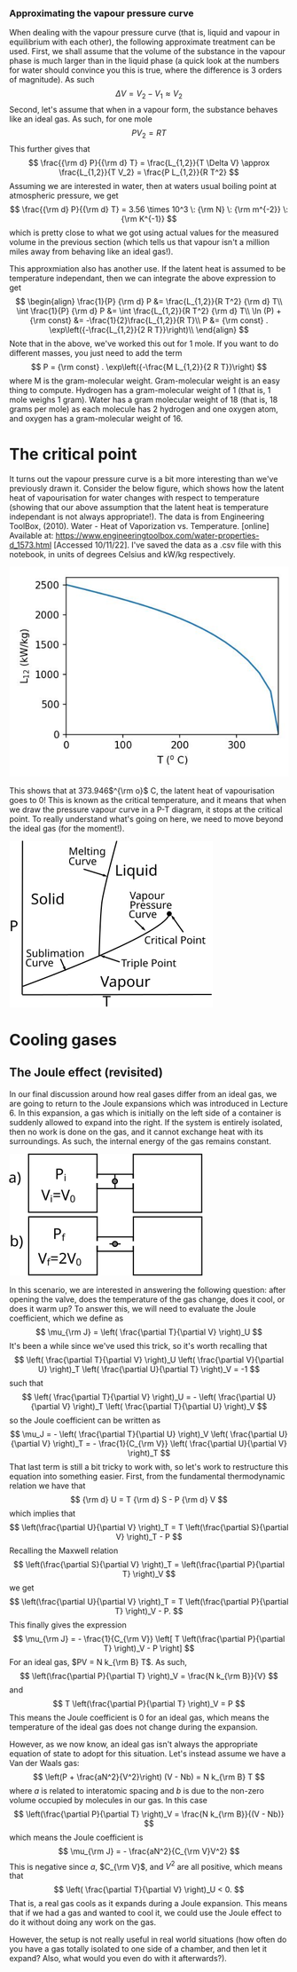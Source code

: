 ### Approximating the vapour pressure curve
When dealing with the vapour pressure curve (that is, liquid and vapour in equilibrium with each other), the following approximate treatment can be used. First, we shall assume that the volume of the substance in the vapour phase is much larger than in the liquid phase (a quick look at the numbers for water should convince you this is true, where the difference is 3 orders of magnitude). As such
$$
    \Delta V = V_2-V_1 \approx V_2
$$
Second, let's assume that when in a vapour form, the substance behaves like an ideal gas. As such, for one mole
$$
    P V_2 = R T
$$
This further gives that
$$
    \frac{{\rm d} P}{{\rm d} T} = \frac{L_{1,2}}{T \Delta V} \approx \frac{L_{1,2}}{T V_2} = \frac{P L_{1,2}}{R T^2}
$$
Assuming we are interested in water, then at waters usual boiling point at atmospheric pressure, we get
$$
    \frac{{\rm d} P}{{\rm d} T} = 3.56 \times 10^3 \: {\rm N} \: {\rm m^{-2}} \: {\rm K^{-1}}
$$
which is pretty close to what we got using actual values for the measured volume in the previous section (which tells us that vapour isn't a million miles away from behaving like an ideal gas!). 

This approxmiation also has another use. If the latent heat is assumed to be temperature independant, then we can integrate the above expression to get
$$
\begin{align}
    \frac{1}{P} {\rm d} P &= \frac{L_{1,2}}{R T^2} {\rm d} T\\
    \int \frac{1}{P} {\rm d} P &= \int \frac{L_{1,2}}{R T^2} {\rm d} T\\
    \ln (P) + {\rm const} &= -\frac{1}{2}\frac{L_{1,2}}{R T}\\
    P &= {\rm const} . \exp\left({-\frac{L_{1,2}}{2 R T}}\right)\\
\end{align}
$$
Note that in the above, we've worked this out for 1 mole. If you want to do different masses, you just need to add the term
$$
    P = {\rm const} . \exp\left({-\frac{M L_{1,2}}{2 R T}}\right)
$$
where M is the gram-molecular weight. Gram-molecular weight is an easy thing to compute. Hydrogen has a gram-molecular weight of 1 (that is, 1 mole weighs 1 gram). Water has a gram molecular weight of 18 (that is, 18 grams per mole) as each molecule has 2 hydrogen and one oxygen atom, and oxygen has a gram-molecular weight of 16.

# The critical point
It turns out the vapour pressure curve is a bit more interesting than we've previously drawn it. Consider the below figure, which shows how the latent heat of vapourisation for water changes with respect to temperature (showing that our above assumption that the latent heat is temperature independant is not always appropriate!). The data is from Engineering ToolBox, (2010). Water - Heat of Vaporization vs. Temperature. [online] Available at: https://www.engineeringtoolbox.com/water-properties-d_1573.html [Accessed 10/11/22]. I've saved the data as a .csv file with this notebook, in units of degrees Celsius and kW/kg respectively. 

![LT](Figures/Vapourisation_Energy_Time_Water.jpg)

This shows that at 373.946$^{\rm o}$ C, the latent heat of vapourisation goes to 0! This is known as the critical temperature, and it means that when we draw the pressure vapour curve in a P-T diagram, it stops at the critical point. To really understand what's going on here, we need to move beyond the ideal gas (for the moment!).

![TPCurve](Figures/Triple_Phase_CP.svg)
# Cooling gases
## The Joule effect (revisited)
In our final discussion around how real gases differ from an ideal gas, we are going to return to the Joule expansions which was introduced in Lecture 6. In this expansion, a gas which is initially on the left side of a container is suddenly allowed to expand into the right. If the system is entirely isolated, then no work is done on the gas, and it cannot exchange heat with its surroundings. As such, the internal energy of the gas remains constant.

![Joule_Expansion](Figures/Joule_Expansion.svg)

In this scenario, we are interested in answering the following question: after opening the valve, does the temperature of the gas change, does it cool, or does it warm up? To answer this, we will need to evaluate the Joule coefficient, which we define as
$$
    \mu_{\rm J} = \left( \frac{\partial T}{\partial V} \right)_U
$$
It's been a while since we've used this trick, so it's worth recalling that
$$
    \left( \frac{\partial T}{\partial V} \right)_U \left( \frac{\partial V}{\partial U} \right)_T \left( \frac{\partial U}{\partial T} \right)_V = -1
$$
such that 
$$
    \left( \frac{\partial T}{\partial V} \right)_U = - \left( \frac{\partial U}{\partial V} \right)_T \left( \frac{\partial T}{\partial U} \right)_V
$$
so the Joule coefficient can be written as
$$
    \mu_J = - \left( \frac{\partial T}{\partial U} \right)_V \left( \frac{\partial U}{\partial V} \right)_T  = - \frac{1}{C_{\rm V}} \left( \frac{\partial U}{\partial V} \right)_T
$$
That last term is still a bit tricky to work with, so let's work to restructure this equation into something easier. First, from the fundamental thermodynamic relation we have that
$$
    {\rm d} U = T {\rm d} S - P {\rm d} V
$$
which implies that
$$
    \left(\frac{\partial U}{\partial V} \right)_T = T \left(\frac{\partial S}{\partial V} \right)_T - P
$$
Recalling the Maxwell relation
$$
  \left(\frac{\partial S}{\partial V} \right)_T =   \left(\frac{\partial P}{\partial T} \right)_V
$$
we get
$$
    \left(\frac{\partial U}{\partial V} \right)_T = T \left(\frac{\partial P}{\partial T} \right)_V - P.
$$
This finally gives the expression
$$
    \mu_{\rm J} = - \frac{1}{C_{\rm V}} \left[ T \left(\frac{\partial P}{\partial T} \right)_V - P \right]
$$
For an ideal gas, $PV = N k_{\rm B} T$. As such, 
$$
    \left(\frac{\partial P}{\partial T} \right)_V = \frac{N k_{\rm B}}{V}
$$
and
$$
    T \left(\frac{\partial P}{\partial T} \right)_V = P
$$
This means the Joule coefficient is 0 for an ideal gas, which means the temperature of the ideal gas does not change during the expansion.

However, as we now know, an ideal gas isn't always the appropriate equation of state to adopt for this situation. Let's instead assume we have a Van der Waals gas:
$$
    \left(P + \frac{aN^2}{V^2}\right) (V - Nb) = N k_{\rm B} T
$$
where $a$ is related to interatomic spacing and $b$ is due to the non-zero volume occupied by molecules in our gas. In this case
$$
    \left(\frac{\partial P}{\partial T} \right)_V  = \frac{N k_{\rm B}}{(V - Nb)}
$$
which means the Joule coefficient is
$$
    \mu_{\rm J} = - \frac{aN^2}{C_{\rm V}V^2}
$$
This is negative since $a$, $C_{\rm V}$, and $V^2$ are all positive, which means that
$$
    \left( \frac{\partial T}{\partial V} \right)_U < 0.
$$
That is, a real gas cools as it expands during a Joule expansion. This means that if we had a gas and wanted to cool it, we could use the Joule effect to do it without doing any work on the gas.

However, the setup is not really useful in real world situations (how often do you have a gas totally isolated to one side of a chamber, and then let it expand? Also, what would you even do with it afterwards?).